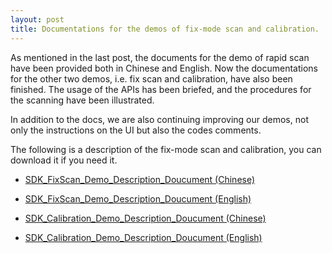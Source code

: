 ```yaml
---
layout: post
title: Documentations for the demos of fix-mode scan and calibration.
---
```


  As mentioned in the last post, the documents for the demo of rapid scan have been provided both in Chinese and English. Now the documentations for the other two demos, i.e. fix scan and calibration, have also been finished. The usage of the APIs has been briefed, and the procedures for the scanning have been illustrated.

In addition to the docs, we are also continuing improving our demos, not only the instructions on the UI but also the codes comments.  

The following is a description of the fix-mode scan and calibration, you can download it if you need it.

- [SDK_FixScan_Demo_Description_Doucument  (Chinese)](/assets/pdf/FixScan/SDK_FixScan_Demo使用说明.pdf)
- [SDK_FixScan_Demo_Description_Doucument  (English)](/assets/pdf/FixScan/SDK_FixScan_Demo_Description_Document.pdf)

- [SDK_Calibration_Demo_Description_Doucument  (Chinese)](/assets/pdf/Calibration/SDK_Calibration_Demo说明文档_.pdf)
- [SDK_Calibration_Demo_Description_Doucument  (English)](/assets/pdf/Calibration/SDK_Calibration_Demo_Description_Document.pdf)

